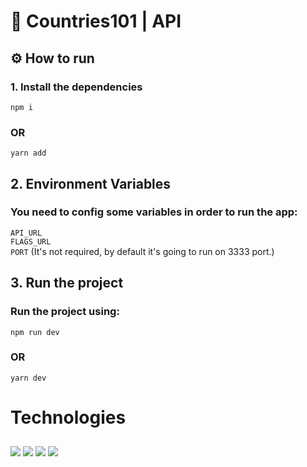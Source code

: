 # 📌 Countries101 | API

## ⚙️ How to run

### 1. Install the dependencies

`npm i`

### OR

`yarn add`

## 2. Environment Variables

### You need to config some variables in order to run the app:

`API_URL`\
`FLAGS_URL`\
`PORT` (It's not required, by default it's going to run on 3333 port.)

## 3. Run the project

### Run the project using:

`npm run dev`

### OR

`yarn dev`

# Technologies

<div>
 <img align="center" style="margin-top: 10px;" src="https://img.shields.io/badge/nest%20js-E0234E?style=for-the-badge&logo=nestjs&logoColor=white">
   <img align="center" style="margin-top: 10px;" src="https://img.shields.io/badge/TypeScript-007ACC?style=for-the-badge&logo=typescript&logoColor=white">
   <img align="center" style="margin-top: 10px;" src="https://img.shields.io/badge/Express JS-000?style=for-the-badge&logo=express&logoColor=white">
   <img align="center" style="margin-top: 10px;" src="https://img.shields.io/badge/Node.JS-5FA04E?style=for-the-badge&logo=nodedotjs&logoColor=FFFFFF">
</div>
